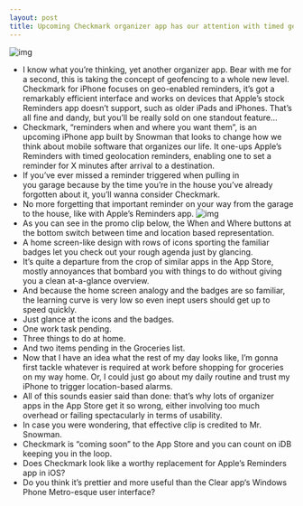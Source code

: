 ```yaml
---
layout: post
title: Upcoming Checkmark organizer app has our attention with timed geo-reminders
---
```

![img](http://media.idownloadblog.com/wp-content/uploads/2012/07/Checkmark-for-iOS-iPHone-teaser.jpg)
* I know what you’re thinking, yet another organizer app. Bear with me for a second, this is taking the concept of geofencing to a whole new level. Checkmark for iPhone focuses on geo-enabled reminders, it’s got a remarkably efficient interface and works on devices that Apple’s stock Reminders app doesn’t support, such as older iPads and iPhones. That’s all fine and dandy, but you’ll be really sold on one standout feature…
* Checkmark, “reminders when and where you want them”, is an upcoming iPhone app built by Snowman that looks to change how we think about mobile software that organizes our life. It one-ups Apple’s Reminders with timed geolocation reminders, enabling one to set a reminder for X minutes after arrival to a destination.
* If you’ve ever missed a reminder triggered when pulling in you garage because by the time you’re in the house you’ve already forgotten about it, you’ll wanna consider Checkmark.
* No more forgetting that important reminder on your way from the garage to the house, like with Apple’s Reminders app.
![img](http://media.idownloadblog.com/wp-content/uploads/2012/07/iPhone-4S-advert-Siri-Reminders-Grab-the-present.jpg)
* As you can see in the promo clip below, the When and Where buttons at the bottom switch between time and location based representation.
* A home screen-like design with rows of icons sporting the familiar badges let you check out your rough agenda just by glancing.
* It’s quite a departure from the crop of similar apps in the App Store, mostly annoyances that bombard you with things to do without giving you a clean at-a-glance overview.
* And because the home screen analogy and the badges are so familiar, the learning curve is very low so even inept users should get up to speed quickly.
* Just glance at the icons and the badges.
* One work task pending.
* Three things to do at home.
* And two items pending in the Groceries list.
* Now that I have an idea what the rest of my day looks like, I’m gonna first tackle whatever is required at work before shopping for groceries on my way home. Or, I could just go about my daily routine and trust my iPhone to trigger location-based alarms.
* All of this sounds easier said than done: that’s why lots of organizer apps in the App Store get it so wrong, either involving too much overhead or failing spectacularly in terms of usability.
* In case you were wondering, that effective clip is credited to Mr. Snowman.
* Checkmark is “coming soon” to the App Store and you can count on iDB keeping you in the loop.
* Does Checkmark look like a worthy replacement for Apple’s Reminders app in iOS?
* Do you think it’s prettier and more useful than the Clear app‘s Windows Phone Metro-esque user interface?

